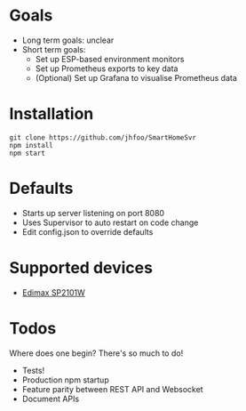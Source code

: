 # Goals
- Long term goals: unclear 
- Short term goals: 
  - Set up ESP-based environment monitors
  - Set up Prometheus exports to key data
  - (Optional) Set up Grafana to visualise Prometheus data

# Installation

```
git clone https://github.com/jhfoo/SmartHomeSvr
npm install
npm start
```

# Defaults
- Starts up server listening on port 8080
- Uses Supervisor to auto restart on code change
- Edit config.json to override defaults

# Supported devices
- [Edimax SP2101W](https://github.com/mwittig/edimax-smartplug)


# Todos
Where does one begin? There's so much to do!
- Tests!
- Production npm startup
- Feature parity between REST API and Websocket
- Document APIs
